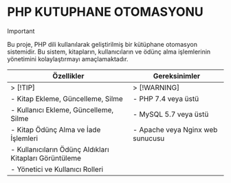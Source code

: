 # PHP KUTUPHANE OTOMASYONU


> [!IMPORTANT]  
> Bu proje, PHP dili kullanılarak geliştirilmiş bir kütüphane otomasyon sistemidir. Bu sistem, kitapların, kullanıcıların ve ödünç alma işlemlerinin yönetimini kolaylaştırmayı amaçlamaktadır.

| **Özellikler** | **Gereksinimler** |
| --- | --- |
| > [!TIP] | > [!WARNING] |
| - Kitap Ekleme, Güncelleme, Silme | - PHP 7.4 veya üstü |
| - Kullanıcı Ekleme, Güncelleme, Silme | - MySQL 5.7 veya üstü |
| - Kitap Ödünç Alma ve İade İşlemleri | - Apache veya Nginx web sunucusu |
| - Kullanıcıların Ödünç Aldıkları Kitapları Görüntüleme | |
| - Yönetici ve Kullanıcı Rolleri | |
